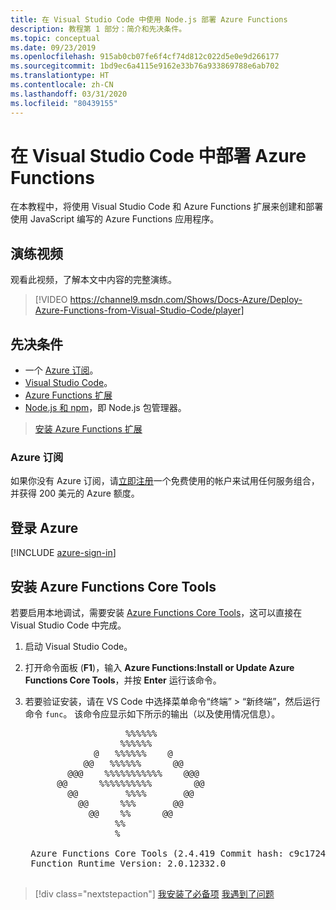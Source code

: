 ```yaml
---
title: 在 Visual Studio Code 中使用 Node.js 部署 Azure Functions
description: 教程第 1 部分：简介和先决条件。
ms.topic: conceptual
ms.date: 09/23/2019
ms.openlocfilehash: 915ab0cb07fe6f4cf74d812c022d5e0e9d266177
ms.sourcegitcommit: 1bd9ec6a4115e9162e33b76a933869788e6ab702
ms.translationtype: HT
ms.contentlocale: zh-CN
ms.lasthandoff: 03/31/2020
ms.locfileid: "80439155"
---
```

# <a name="deploy-azure-functions-from-visual-studio-code"></a>在 Visual Studio Code 中部署 Azure Functions

在本教程中，将使用 Visual Studio Code 和 Azure Functions 扩展来创建和部署使用 JavaScript 编写的 Azure Functions 应用程序。

## <a name="walkthrough-video"></a>演练视频

观看此视频，了解本文中内容的完整演练。

> [!VIDEO https://channel9.msdn.com/Shows/Docs-Azure/Deploy-Azure-Functions-from-Visual-Studio-Code/player]

## <a name="prerequisites"></a>先决条件

- 一个 [Azure 订阅](#azure-subscription)。
- [Visual Studio Code](https://code.visualstudio.com/)。
- [Azure Functions 扩展](vscode:extension/ms-azuretools.vscode-azurefunctions)
- [Node.js 和 npm](https://nodejs.org/en/download)，即 Node.js 包管理器。

> <a class="tutorial-install-extension-btn" href="vscode:extension/ms-azuretools.vscode-azurefunctions">安装 Azure Functions 扩展</a>

### <a name="azure-subscription"></a>Azure 订阅

如果你没有 Azure 订阅，请[立即注册](https://azure.microsoft.com/free/?utm_source=campaign&utm_campaign=vscode-tutorial-functions-extension&mktingSource=vscode-tutorial-functions-extension)一个免费使用的帐户来试用任何服务组合，并获得 200 美元的 Azure 额度。

## <a name="sign-in-to-azure"></a>登录 Azure

[!INCLUDE [azure-sign-in](includes/azure-sign-in.md)]

## <a name="install-the-azure-functions-core-tools"></a>安装 Azure Functions Core Tools

若要启用本地调试，需要安装 [Azure Functions Core Tools](https://github.com/Azure/azure-functions-core-tools)，这可以直接在 Visual Studio Code 中完成。

1. 启动 Visual Studio Code。

1. 打开命令面板  (**F1**)，输入 **Azure Functions:Install or Update Azure Functions Core Tools**，并按 **Enter** 运行该命令。

1. 若要验证安装，请在 VS Code 中选择菜单命令“终端”   >   “新终端”，然后运行命令 `func`。 该命令应显示如下所示的输出（以及使用情况信息）。

    <pre>
                      %%%%%%
                     %%%%%%
                @   %%%%%%    @
              @@   %%%%%%      @@
           @@@    %%%%%%%%%%%    @@@
         @@      %%%%%%%%%%        @@
           @@         %%%%       @@
             @@      %%%       @@
               @@    %%      @@
                    %%
                    %

    Azure Functions Core Tools (2.4.419 Commit hash: c9c1724d002bd90b2e6b41393915ea3a26bcf0ce)
    Function Runtime Version: 2.0.12332.0
    </pre>

> [!div class="nextstepaction"]
> [我安装了必备项](tutorial-vscode-serverless-node-02.md) [我遇到了问题](https://www.research.net/r/PWZWZ52?tutorial=node-deployment-azurefunctions&step=getting-started)
